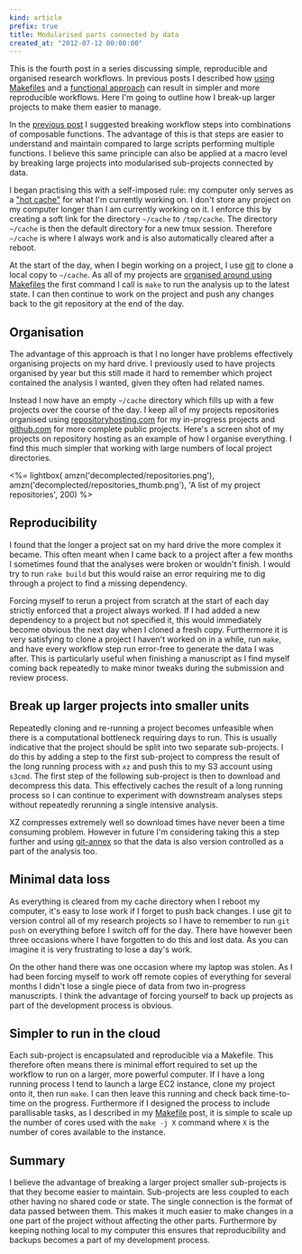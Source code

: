 ```yaml
---
kind: article
prefix: true
title: Modularised parts connected by data
created_at: "2012-07-12 00:00:00"
---
```


This is the fourth post in a series discussing simple, reproducible and
organised research workflows. In previous posts I described how [using
Makefiles][make] and a [functional approach][function] can result in simpler
and more reproducible workflows. Here I'm going to outline how I break-up
larger projects to make them easier to manage.

[make]: /post/decomplected-workflows-makefile/
[function]: /post/decomplected-workflows-functional/

In the [previous post][function] I suggested breaking workflow steps into
combinations of composable functions. The advantage of this is that steps are
easier to understand and maintain compared to large scripts performing multiple
functions. I believe this same principle can also be applied at a macro level
by breaking large projects into modularised sub-projects connected by data.

I began practising this with a self-imposed rule: my computer only serves as a
["hot cache"][cache] for what I'm currently working on. I don't store any
project on my computer longer than I am currently working on it. I enforce this
by creating a soft link for the directory `~/cache` to `/tmp/cache`. The
directory `~/cache` is then the default directory for a new tmux session.
Therefore `~/cache` is where I always work and is also automatically cleared
after a reboot.

[cache]: http://en.wikipedia.org/wiki/Cache_(computing)

At the start of the day, when I begin working on a project, I use [git][] to
clone a local copy to `~/cache`. As all of my projects are [organised around
using Makefiles][make] the first command I call is `make` to run the analysis
up to the latest state. I can then continue to work on the project and push any
changes back to the git repository at the end of the day.

[git]: /post/git/
[make]: /post/decomplected-workflows-makefiles/

## Organisation

The advantage of this approach is that I no longer have problems effectively
organising projects on my hard drive. I previously used to have projects
organised by year but this still made it hard to remember which project
contained the analysis I wanted, given they often had related names.

Instead I now have an empty `~/cache` directory which fills up with a few
projects over the course of the day. I keep all of my projects repositories
organised using [repositoryhosting.com][repo] for my in-progress projects and
[github.com][github] for more complete public projects. Here's a screen shot of
my projects on repository hosting as an example of how I organise everything. I
find this much simpler that working with large numbers of local project
directories.

<%= lightbox(
amzn('decomplected/repositories.png'),
amzn('decomplected/repositories_thumb.png'),
'A list of my project repositories', 200) %>

[repo]: http://repositoryhosting.com/
[github]: https://github.com/

## Reproducibility

I found that the longer a project sat on my hard drive the more complex it
became. This often meant when I came back to a project after a few months I
sometimes found that the analyses were broken or wouldn't finish. I would try
to run `rake build` but this would raise an error requiring me to dig through a
project to find a missing dependency.

Forcing myself to rerun a project from scratch at the start of each day
strictly enforced that a project always worked. If I had added a new dependency
to a project but not specified it, this would immediately become obvious the
next day when I cloned a fresh copy. Furthermore it is very satisfying to clone
a project I haven't worked on in a while, run `make`, and have every workflow
step run error-free to generate the data I was after. This is particularly
useful when finishing a manuscript as I find myself coming back repeatedly to
make minor tweaks during the submission and review process.

## Break up larger projects into smaller units

Repeatedly cloning and re-running a project becomes unfeasible when there is a
computational bottleneck requiring days to run. This is usually indicative that
the project should be split into two separate sub-projects. I do this by adding
a step to the first sub-project to compress the result of the long running
process with `xz` and push this to my S3 account using `s3cmd`. The first step
of the following sub-project is then to download and decompress this data. This
effectively caches the result of a long running process so I can continue to
experiment with downstream analyses steps without repeatedly rerunning a single
intensive analysis.

XZ compresses extremely well so download times have never been a time consuming
problem. However in future I'm considering taking this a step further and using
[git-annex][] so that the data is also version controlled as a part of the
analysis too.

[git-annex]: http://git-annex.branchable.com/

## Minimal data loss

As everything is cleared from my cache directory when I reboot my computer,
it's easy to lose work if I forget to push back changes. I use git to version
control all of my research projects so I have to remember to run `git push` on
everything before I switch off for the day. There have however been three
occasions where I have forgotten to do this and lost data. As you can imagine
it is very frustrating to lose a day's work. 

On the other hand there was one occasion where my laptop was stolen. As I had
been forcing myself to work off remote copies of everything for several months
I didn't lose a single piece of data from two in-progress manuscripts. I think
the advantage of forcing yourself to back up projects as part of the
development process is obvious.

## Simpler to run in the cloud

Each sub-project is encapsulated and reproducible via a Makefile. This
therefore often means there is minimal effort required to set up the workflow
to run on a larger, more powerful computer. If I have a long running process I
tend to launch a large EC2 instance, clone my project onto it, then run `make`.
I can then leave this running and check back time-to-time on the progress.
Furthermore if I designed the process to include parallisable tasks, as I
described in my [Makefile][make] post, it is simple to scale up the number of
cores used with the `make -j X` command where `X` is the number of cores
available to the instance.

## Summary

I believe the advantage of breaking a larger project smaller sub-projects is
that they become easier to maintain. Sub-projects are less coupled to each
other having no shared code or state. The single connection is the format of
data passed between them. This makes it much easier to make changes in a one
part of the project without affecting the other parts. Furthermore by keeping
nothing local to my computer this ensures that reproducibility and backups
becomes a part of my development process.
